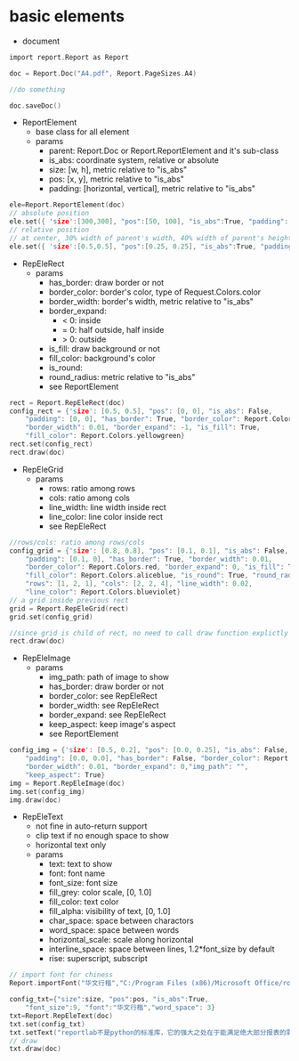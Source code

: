 # basic elements
- document

```C
import report.Report as Report

doc = Report.Doc("A4.pdf", Report.PageSizes.A4)

//do something

doc.saveDoc()
```

- ReportElement
  - base class for all element
  - params
    - parent: Report.Doc or Report.ReportElement and it's sub-class
    - is_abs: coordinate system, relative or absolute
    - size: [w, h], metric relative to "is_abs"
    - pos: [x, y], metric relative to "is_abs"
    - padding: [horizontal, vertical], metric relative to "is_abs"

```C
ele=Report.ReportElement(doc)
// absolute position
ele.set({ 'size':[300,300], "pos":[50, 100], "is_abs":True, "padding":[5,5] })
// relative position
// at center, 30% width of parent's width, 40% width of parent's height
ele.set({ 'size':[0.5,0.5], "pos":[0.25, 0.25], "is_abs":True, "padding":[0.1,0.05] })
```

- RepEleRect
  - params
    - has_border: draw border or not
    - border_color: border's color, type of Request.Colors.color
    - border_width: border's width, metric relative to "is_abs"
    - border_expand: 
      - < 0: inside
      - = 0: half outside, half inside
      - \> 0: outside
    - is_fill: draw background or not
    - fill_color: background's color
    - is_round: 
    - round_radius: metric relative to "is_abs"
    - see ReportElement

```C
rect = Report.RepEleRect(doc)
config_rect = {'size': [0.5, 0.5], "pos": [0, 0], "is_abs": False, 
	"padding": [0, 0], "has_border": True, "border_color": Report.Colors.red,
	"border_width": 0.01, "border_expand": -1, "is_fill": True,
	"fill_color": Report.Colors.yellowgreen}
rect.set(config_rect)
rect.draw(doc)
```

- RepEleGrid
  - params
    - rows: ratio among rows
    - cols: ratio among cols
    - line_width: line width inside rect
    - line_color: line color inside rect
    - see RepEleRect

```C
//rows/cols: ratio among rows/cols
config_grid = {'size': [0.8, 0.8], "pos": [0.1, 0.1], "is_abs": False, 
	"padding": [0.1, 0], "has_border": True, "border_width": 0.01,
	"border_color": Report.Colors.red, "border_expand": 0, "is_fill": True,
	"fill_color": Report.Colors.aliceblue, "is_round": True, "round_radius": 0.05,
	"rows": [1, 2, 1], "cols": [2, 2, 4], "line_width": 0.02,
	"line_color": Report.Colors.blueviolet}
// a grid inside previous rect
grid = Report.RepEleGrid(rect)
grid.set(config_grid)

//since grid is child of rect, no need to call draw function explictly
rect.draw(doc)
```

- RepEleImage
  - params
    - img_path: path of image to show
    - has_border: draw border or not
    - border_color: see RepEleRect
    - border_width: see RepEleRect
    - border_expand: see RepEleRect
    - keep_aspect: keep image's aspect
    - see ReportElement

```C
config_img = {'size': [0.5, 0.2], "pos": [0.0, 0.25], "is_abs": False,
	"padding": [0.0, 0.0], "has_border": False, "border_color": Report.Colors.red, 
	"border_width": 0.01, "border_expand": 0,"img_path": "",
	"keep_aspect": True}
img = Report.RepEleImage(doc)
img.set(config_img)
img.draw(doc)
```

- RepEleText
  - not fine in auto-return support
  - clip text if no enough space to show
  - horizontal text only
  - params
    - text: text to show
    - font: font name
    - font_size: font size
    - fill_grey: color scale, [0, 1.0]
    - fill_color: text color
    - fill_alpha: visibility of text, [0, 1.0]
    - char_space: space between charactors
    - word_space: space between words
    - horizontal_scale: scale along horizontal
    - interline_space: space between lines, 1.2*font_size by default
    - rise: superscript, subscript

```C
// import font for chiness
Report.importFont("华文行楷","C:/Program Files (x86)/Microsoft Office/root/VFS/Fonts/private/STXINGKA.TTF")

config_txt={"size":size, "pos":pos, "is_abs":True,
	"font_size":9, "font":"华文行楷","word_space": 3}
txt=Report.RepEleText(doc)
txt.set(config_txt)
txt.setText("reportlab不是python的标准库，它的强大之处在于能满足绝大部分报表的需求形式。")
// draw
txt.draw(doc)
```